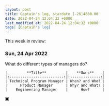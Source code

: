 ```yaml
---
layout: post
title: Captain's log, stardate [-26]4880.00
date: 2022-04-24 12:04:32 +0000
last_modified_at: 2022-04-24 12:04:32 +0000
tags: [Captain's log]
---
```


This week in review:

<!-- more -->

### Sun, 24 Apr 2022

What do different types of managers do?

```
|         **Title**         |    **Owns**    |
|:-------------------------:|:--------------:|
| Technical Program Manager | When? and Who? |
|      Product Manager      | Why? and What? |
|    Engineering Manager    |      How?      |
```
▣
